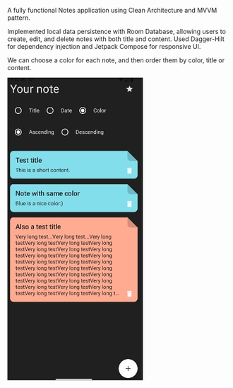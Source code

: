 A fully functional Notes application using Clean Architecture and MVVM pattern.

Implemented local data persistence with Room Database, allowing users to create, edit, and delete notes with both title and content.
Used Dagger-Hilt for dependency injection and Jetpack Compose for responsive UI.

We can choose a color for each note, and then order them by color, title or content.

![alt text](https://github.com/prisonmike01/NotesAppRepo/blob/main/notes.jpg?raw=true)

